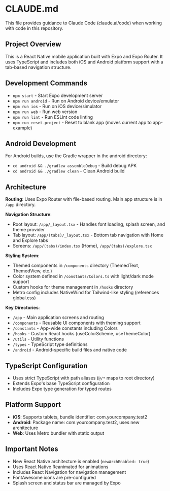 # CLAUDE.md

This file provides guidance to Claude Code (claude.ai/code) when working with code in this repository.

## Project Overview

This is a React Native mobile application built with Expo and Expo Router. It uses TypeScript and includes both iOS and Android platform support with a tab-based navigation structure.

## Development Commands

- `npm start` - Start Expo development server
- `npm run android` - Run on Android device/emulator
- `npm run ios` - Run on iOS device/simulator
- `npm run web` - Run web version
- `npm run lint` - Run ESLint code linting
- `npm run reset-project` - Reset to blank app (moves current app to app-example)

## Android Development

For Android builds, use the Gradle wrapper in the android directory:
- `cd android && ./gradlew assembleDebug` - Build debug APK
- `cd android && ./gradlew clean` - Clean Android build

## Architecture

**Routing**: Uses Expo Router with file-based routing. Main app structure is in `/app` directory.

**Navigation Structure**:
- Root layout: `/app/_layout.tsx` - Handles font loading, splash screen, and theme provider
- Tab layout: `/app/(tabs)/_layout.tsx` - Bottom tab navigation with Home and Explore tabs
- Screens: `/app/(tabs)/index.tsx` (Home), `/app/(tabs)/explore.tsx`

**Styling System**:
- Themed components in `/components` directory (ThemedText, ThemedView, etc.)
- Color system defined in `/constants/Colors.ts` with light/dark mode support
- Custom hooks for theme management in `/hooks` directory
- Metro config includes NativeWind for Tailwind-like styling (references global.css)

**Key Directories**:
- `/app` - Main application screens and routing
- `/components` - Reusable UI components with theming support
- `/constants` - App-wide constants including Colors
- `/hooks` - Custom React hooks (useColorScheme, useThemeColor)
- `/utils` - Utility functions
- `/types` - TypeScript type definitions
- `/android` - Android-specific build files and native code

## TypeScript Configuration

- Uses strict TypeScript with path aliases (`@/*` maps to root directory)
- Extends Expo's base TypeScript configuration
- Includes Expo type generation for typed routes

## Platform Support

- **iOS**: Supports tablets, bundle identifier: com.yourcompany.test2
- **Android**: Package name: com.yourcompany.test2, uses new architecture
- **Web**: Uses Metro bundler with static output

## Important Notes

- New React Native architecture is enabled (`newArchEnabled: true`)
- Uses React Native Reanimated for animations
- Includes React Navigation for navigation management
- FontAwesome icons are pre-configured
- Splash screen and status bar are managed by Expo